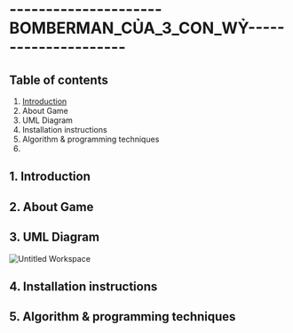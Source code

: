 # ---------------------BOMBERMAN_CỦA_3_CON_WỶ---------------------
## Table of contents
1. [Introduction](#Introduction)
2. About Game
3. UML Diagram
4. Installation instructions
5. Algorithm & programming techniques
6. 

## 1. Introduction

## 2. About Game

## 3. UML Diagram
![Untitled Workspace](https://user-images.githubusercontent.com/100185884/197350219-35673018-6ed7-4f77-b935-281a9822938c.png)

## 4. Installation instructions

## 5. Algorithm & programming techniques

